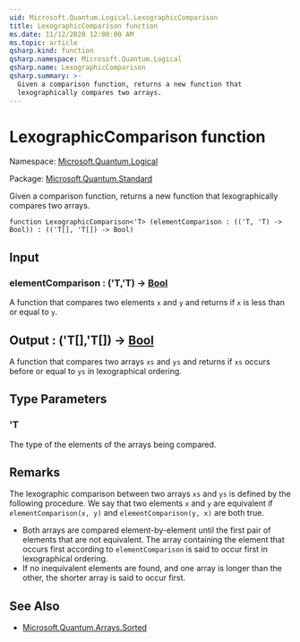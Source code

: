 ```yaml
---
uid: Microsoft.Quantum.Logical.LexographicComparison
title: LexographicComparison function
ms.date: 11/12/2020 12:00:00 AM
ms.topic: article
qsharp.kind: function
qsharp.namespace: Microsoft.Quantum.Logical
qsharp.name: LexographicComparison
qsharp.summary: >-
  Given a comparison function, returns a new function that
  lexographically compares two arrays.
---
```


# LexographicComparison function

Namespace: [Microsoft.Quantum.Logical](xref:Microsoft.Quantum.Logical)

Package: [Microsoft.Quantum.Standard](https://nuget.org/packages/Microsoft.Quantum.Standard)


Given a comparison function, returns a new function thatlexographically compares two arrays.

```qsharp
function LexographicComparison<'T> (elementComparison : (('T, 'T) -> Bool)) : (('T[], 'T[]) -> Bool)
```


## Input

### elementComparison : ('T,'T) -> [Bool](xref:microsoft.quantum.lang-ref.bool)

A function that compares two elements `x` and `y` and returns if`x` is less than or equal to `y`.



## Output : ('T[],'T[]) -> [Bool](xref:microsoft.quantum.lang-ref.bool)

A function that compares two arrays `xs` and `ys` and returns if`xs` occurs before or equal to `ys` in lexographical ordering.

## Type Parameters

### 'T

The type of the elements of the arrays being compared.

## Remarks

The lexographic comparison between two arrays `xs` and `ys` is definedby the following procedure. We say that two elements `x` and `y`are equivalent if `elementComparison(x, y)` and `elementComparison(y, x)`are both true.- Both arrays are compared element-by-element until the first pair of  elements that are not equivalent. The array containing the element  that occurs first according to `elementComparison` is said to occur  first in lexographical ordering.- If no inequivalent elements are found, and one array is longer than  the other, the shorter array is said to occur first.

## See Also

- [Microsoft.Quantum.Arrays.Sorted](xref:Microsoft.Quantum.Arrays.Sorted)